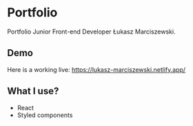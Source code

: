 # Portfolio

Portfolio Junior Front-end Developer Łukasz Marciszewski.

## Demo

Here is a working live: https://lukasz-marciszewski.netlify.app/

## What I use?

- React
- Styled components
